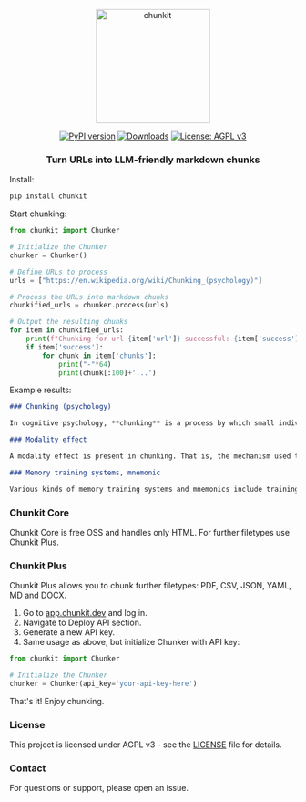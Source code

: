 <p align="center">
  <img src="https://raw.githubusercontent.com/hypergrok/chunkit/main/chn.png" alt="chunkit" width="200"/>
</p>

<div align="center">
  <a href="https://badge.fury.io/py/chunkit"><img src="https://badge.fury.io/py/chunkit.svg" alt="PyPI version" /></a>
  <a href="https://pepy.tech/project/chunkit"><img src="https://pepy.tech/badge/chunkit" alt="Downloads" /></a>
  <a href="https://www.gnu.org/licenses/agpl-3.0.html"><img src="https://img.shields.io/badge/License-AGPL%20v3-blue.svg" alt="License: AGPL v3" /></a>
</div>

<h3 align="center">Turn URLs into LLM-friendly markdown chunks</h3>

Install:

```bash
pip install chunkit
```

Start chunking:

```python
from chunkit import Chunker

# Initialize the Chunker
chunker = Chunker()

# Define URLs to process
urls = ["https://en.wikipedia.org/wiki/Chunking_(psychology)"]

# Process the URLs into markdown chunks
chunkified_urls = chunker.process(urls)

# Output the resulting chunks
for item in chunkified_urls:
    print(f"Chunking for url {item['url']} successful: {item['success']}")
    if item['success']:
        for chunk in item['chunks']:
            print("-"*64)
            print(chunk[:100]+'...')
```
Example results:
```markdown
### Chunking (psychology)

In cognitive psychology, **chunking** is a process by which small individual pieces of a set of information are bound together to create a meaningful whole later on in memory. The chunks, by which the information is grouped, are meant to improve short-term retention of the material, thus bypassing the limited capacity of working memory...
```
```markdown
### Modality effect

A modality effect is present in chunking. That is, the mechanism used to convey the list of items to the individual affects how much "chunking" occurs. Experimentally, it has been found that auditory presentation results in a larger amount of grouping in the responses of individuals than visual presentation does...
```
```markdown
### Memory training systems, mnemonic

Various kinds of memory training systems and mnemonics include training and drills in specially-designed recoding or chunking schemes. Such systems existed before Miller's paper, but there was no convenient term to describe the general strategy and no substantive and reliable research...
```

### Chunkit Core

Chunkit Core is free OSS and handles only HTML. For further filetypes use Chunkit Plus.

### Chunkit Plus

Chunkit Plus allows you to chunk further filetypes: PDF, CSV, JSON, YAML, MD and DOCX.

1. Go to [app.chunkit.dev](https://app.chunkit.dev) and log in.
2. Navigate to Deploy API section.
3. Generate a new API key.
4. Same usage as above, but initialize Chunker with API key:

```python
from chunkit import Chunker

# Initialize the Chunker
chunker = Chunker(api_key='your-api-key-here')
```
That's it! Enjoy chunking.
### License

This project is licensed under AGPL v3 - see the [LICENSE](LICENSE) file for details.

### Contact

For questions or support, please open an issue. 